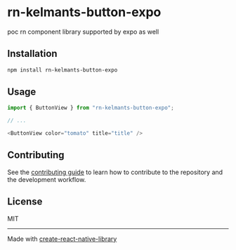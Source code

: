 # rn-kelmants-button-expo

poc rn component library supported by expo as well

## Installation

```sh
npm install rn-kelmants-button-expo
```

## Usage

```js
import { ButtonView } from "rn-kelmants-button-expo";

// ...

<ButtonView color="tomato" title="title" />
```

## Contributing

See the [contributing guide](CONTRIBUTING.md) to learn how to contribute to the repository and the development workflow.

## License

MIT

---

Made with [create-react-native-library](https://github.com/callstack/react-native-builder-bob)
